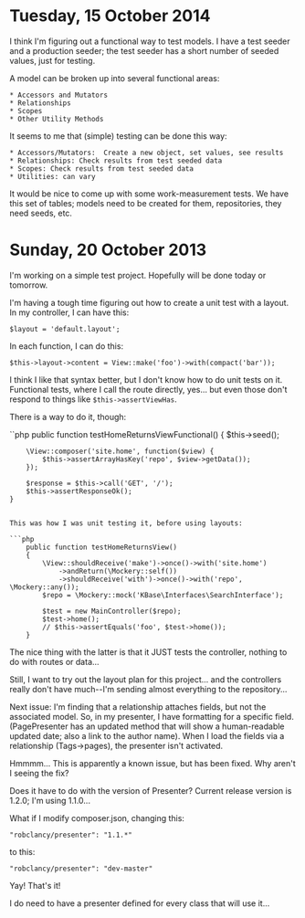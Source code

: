Tuesday, 15 October 2014
===========================
I think I'm figuring out a functional way to test models. I have a test seeder and a production seeder; the test seeder has a short number of seeded values, just for testing.

A model can be broken up into several functional areas:

    * Accessors and Mutators
    * Relationships
    * Scopes
    * Other Utility Methods

It seems to me that (simple) testing can be done this way:

    * Accessors/Mutators:  Create a new object, set values, see results
    * Relationships: Check results from test seeded data
    * Scopes: Check results from test seeded data
    * Utilities: can vary

It would be nice to come up with some work-measurement tests. We have this set of tables; models need to be created for them, repositories, they need seeds, etc.



Sunday, 20 October 2013
==========================
I'm working on a simple test project. Hopefully will be done today or tomorrow. 

I'm having a tough time figuring out how to create a unit test with a layout. In my controller, I can have this:

    $layout = 'default.layout';

In each function, I can do this:

    $this->layout->content = View::make('foo')->with(compact('bar'));

I think I like that syntax better, but I don't know how to do unit tests on it. Functional tests, where I call the route directly, yes... but even those don't respond to things like `$this->assertViewHas`.

There is a way to do it, though:

``php
    public function testHomeReturnsViewFunctional()
    {
        $this->seed();

        \View::composer('site.home', function($view) {
            $this->assertArrayHasKey('repo', $view->getData());
        });

        $response = $this->call('GET', '/');
        $this->assertResponseOk();
    }
```

This was how I was unit testing it, before using layouts:

```php
    public function testHomeReturnsView()
    {
        \View::shouldReceive('make')->once()->with('site.home')
            ->andReturn(\Mockery::self())
            ->shouldReceive('with')->once()->with('repo', \Mockery::any());
        $repo = \Mockery::mock('KBase\Interfaces\SearchInterface');

        $test = new MainController($repo);
        $test->home();
        // $this->assertEquals('foo', $test->home());
    }
```

The nice thing with the latter is that it JUST tests the controller, nothing to do with routes or data...

Still, I want to try out the layout plan for this project... and the controllers really don't have much--I'm sending almost everything to the repository...

Next issue: I'm finding that a relationship attaches fields, but not the associated model. So, in my presenter, I have formatting for a specific field. (PagePresenter has an updated method that will show a human-readable updated date; also a link to the author name). When I load the fields via a relationship (Tags->pages), the presenter isn't activated.

Hmmmm... This is apparently a known issue, but has been fixed. Why aren't I seeing the fix?

Does it have to do with the version of Presenter? Current release version is 1.2.0; I'm using 1.1.0...

What if I modify composer.json, changing this:

    "robclancy/presenter": "1.1.*"

to this:

    "robclancy/presenter": "dev-master"

Yay! That's it!

I do need to have a presenter defined for every class that will use it...

